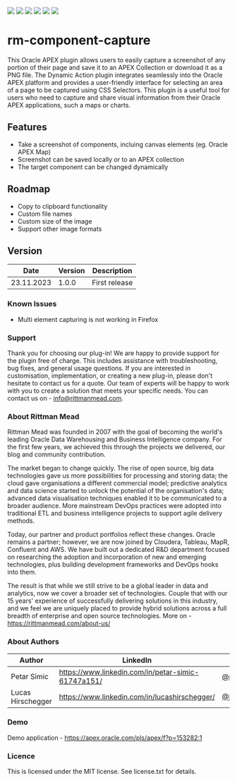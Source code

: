 ![](https://cdn.rawgit.com/Dani3lSun/apex-github-badges/b7e95341/badges/apex-plugin-badge.svg) ![](https://img.shields.io/badge/Plug--In%20Type-Dynamic%20Action-red) ![](https://img.shields.io/badge/APEX-20.*-brightgreen) ![](https://img.shields.io/badge/APEX-21.*-brightgreen) ![](https://img.shields.io/badge/APEX-22.*-brightgreen) ![](https://cdn.rawgit.com/Dani3lSun/apex-github-badges/7919f913/badges/apex-love-badge.svg)
# rm-component-capture
This Oracle APEX plugin allows users to easily capture a screenshot of any portion of their page and save it to an APEX Collection or download it as a PNG file. The Dynamic Action plugin integrates seamlessly into the Oracle APEX platform and provides a user-friendly interface for selecting an area of a page to be captured using CSS Selectors. This plugin is a useful tool for users who need to capture and share visual information from their Oracle APEX applications, such a maps or charts. 

## Features
* Take a screenshot of components, incluing canvas elements (eg. Oracle APEX Map)
* Screenshot can be saved locally or to an APEX collection
* The target component can be changed dynamically

## Roadmap
* Copy to clipboard functionality
* Custom file names
* Custom size of the image
* Support other image formats

## Version
Date | Version | Description |
-------|-------|---------|
23.11.2023 |1.0.0| First release |

### Known Issues
* Multi element capturing is not working in Firefox

### Support 
Thank you for choosing our plug-in! We are happy to provide support for the plugin free of charge. This includes assistance with troubleshooting, bug fixes, and general usage questions. If you are interested in customisation, implementation, or creating a new plug-in, please don't hesitate to contact us for a quote. Our team of experts will be happy to work with you to create a solution that meets your specific needs. You can contact us on - info@rittmanmead.com.

### About Rittman Mead
Rittman Mead was founded in 2007 with the goal of becoming the world's leading Oracle Data Warehousing and Business Intelligence company. For the first few years, we achieved this through the projects we delivered, our blog and community contribution.

The market began to change quickly. The rise of open source, big data technologies gave us more possibilities for processing and storing data; the cloud gave organisations a different commercial model; predictive analytics and data science started to unlock the potential of the organisation's data; advanced data visualisation techniques enabled it to be communicated to a broader audience. More mainstream DevOps practices were adopted into traditional ETL and business intelligence projects to support agile delivery methods.

Today, our partner and product portfolios reflect these changes. Oracle remains a partner; however, we are now joined by Cloudera, Tableau, MapR, Confluent and AWS. We have built out a dedicated R&D department focused on researching the adoption and incorporation of new and emerging technologies, plus building development frameworks and DevOps hooks into them.

The result is that while we still strive to be a global leader in data and analytics, now we cover a broader set of technologies. Couple that with our 15 years' experience of successfully delivering solutions in this industry, and we feel we are uniquely placed to provide hybrid solutions across a full breadth of enterprise and open source technologies. 
More on - https://rittmanmead.com/about-us/

### About Authors
Author | LinkedIn | Twitter | E-mail
-------|-------|---------|-------
Petar Simic | https://www.linkedin.com/in/petar-simic-61747a151/ | [@petarsimic7](https://twitter.com/PetarSimic7) | petar.simic@rittmanmead.com
Lucas Hirschegger | https://www.linkedin.com/in/lucashirschegger/ | [@Lucas_Hir](https://twitter.com/Lucas_Hir) | lucas.hirschegger@rittmanmead.com

### Demo
Demo application - https://apex.oracle.com/pls/apex/f?p=153282:1

### Licence 
This is licensed under the MIT license. See license.txt for details.
